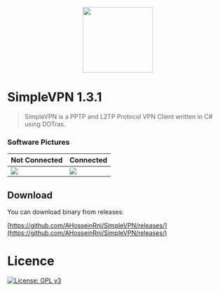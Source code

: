 <p align="center">
  <img height="150" width="160" src="https://image.prntscr.com/image/tJMhonbpRZKiok78PX29xw.png"/>
</p>

# SimpleVPN 1.3.1 
>SimpleVPN is a PPTP and L2TP Protocol VPN Client written in C# using DOTras.

### Software Pictures
| Not Connected | Connected |
| --- | ---  |
|![](https://i.ibb.co/b7fVfBP/1.png) | ![](https://i.ibb.co/4dy6jNd/2.png)  |

## Download
You can download binary from releases:

[https://github.com/AHosseinRnj/SimpleVPN/releases/](https://github.com/AHosseinRnj/SimpleVPN/releases/)

# Licence
[![License: GPL v3](https://img.shields.io/badge/License-GPLv3-blue.svg)](https://www.gnu.org/licenses/gpl-3.0)
